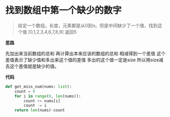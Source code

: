 # 找到数组中第一个缺少的数字
> 给定一个数组，长度，元素都是从0到n。但是中间缺少了一个值，找到这个值
> [0,1,2,3,4,6,7,8,9] 返回5

**思路**

先加出来当前数组的总和
再计算出本来应该的数组的总和
相减得到一个差值
这个差值表示了缺少值和多出来这个值的差值
多出的这个值一定是size
所以用size减去这个差值就是缺少的值。

**代码**

```python
def get_miss_num(nums: list):
    count = 0
    for i in range(0, len(nums)):
        count += nums[i]
        count -= i
    return len(nums)-count
```


